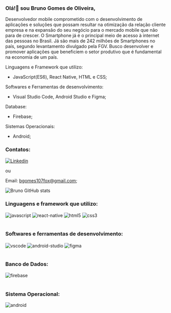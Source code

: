 ### Olá!👋 sou Bruno Gomes de Oliveira, <br>

Desenvolvedor mobile comprometido com o desenvolvimento de aplicações e soluções que possam resultar na otimização da relação cliente empresa e na expansão do seu negócio para o mercado mobile que não para de crescer.
O Smartphone já é o principal meio de acesso à internet das pessoas no Brasil. Já são mais de 242 milhões de Smartphones no país, segundo levantamento divulgado pela FGV.
Busco desenvolver e promover aplicações que beneficiem o setor produtivo que é fundamental na economia de um país.

Linguagens e Framework que utilizo:
- JavaScript(ES6), React Native, HTML e CSS;

Softwares e Ferramentas de desenvolvimento:
- Visual Studio Code, Android Studio e Figma;

Database:
- Firebase;

Sistemas Operacionais:
- Android;

### Contatos:
[![Linkedin](https://img.shields.io/badge/LinkedIn-0077B5?style=for-the-badge&logo=linkedin&logoColor=white)](https://www.linkedin.com/in/bruno-gomes-92379a249/)

ou

Email: bgomes107fox@gmail.com;

![Bruno GitHub stats](https://github-readme-stats.vercel.app/api?username=bgomes107&show_icons=true&theme=synthwave)

### Linguagens e framework que utilizo:

<div style='display: inline_block'>
    <img align='center' alt='javascript' src='https://img.shields.io/badge/JavaScript-F7DF1E?style=for-the-badge&logo=javascript&logoColor=black'/>
     <img align='center' alt='react-native' src='https://img.shields.io/badge/React_Native-20232A?style=for-the-badge&logo=react&logoColor=61DAFB'/>
     <img align='center' alt='html5' src='https://img.shields.io/badge/HTML5-E34F26?style=for-the-badge&logo=html5&logoColor=white'/>
     <img align='center' alt='css3' src='https://img.shields.io/badge/CSS3-1572B6?style=for-the-badge&logo=css3&logoColor=white'/>
</div><br/>

### Softwares e ferramentas de desenvolvimento:

<div style='display: inline_block'>
    <img align='center' alt='vscode' src='https://img.shields.io/badge/Visual_Studio_Code-0078D4?style=for-the-badge&logo=visual%20studio%20code&logoColor=white'/>
     <img align='center' alt='android-studio' src='https://img.shields.io/badge/Android_Studio-3DDC84?style=for-the-badge&logo=android-studio&logoColor=white'/>
     <img align='center' alt='figma' src='https://img.shields.io/badge/Figma-F24E1E?style=for-the-badge&logo=figma&logoColor=white'/>
</div><br/>

### Banco de Dados:

<div style='display: inline_block'>
     <img align='center' alt='firebase' src='https://img.shields.io/badge/firebase-%23039BE5.svg?style=for-the-badge&logo=firebase'/>
</div><br/>

### Sistema Operacional:

<div style='display: inline_block'>
    <img align='center' alt='android' src='https://img.shields.io/badge/Android-3DDC84?style=for-the-badge&logo=android&logoColor=white'/>
</div><br/>
